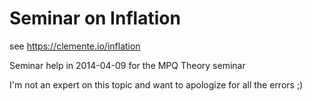 # Seminar on Inflation

see https://clemente.io/inflation

Seminar help in 2014-04-09 for the MPQ Theory seminar

I'm not an expert on this topic and want to apologize for all the errors ;)
